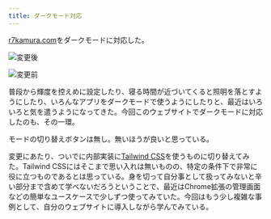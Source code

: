 ```yaml
---
title: ダークモード対応
---
```

[r7kamura.com](https://r7kamura.com/)をダークモードに対応した。

![](https://lh5.googleusercontent.com/0vj4rSQoBhfijvXbYYSsIyX1UFyMYSKwwUK8Zj8z9BNlQ4TtlcfkMfmry3N840JVrgmSXd6nXh15AgiGo7Os1zLBF3WM6ZkNzJ3QyWY0s3Dth-JwiV7S-4Y3c5JHJyMyjmkSy7ZxRbDF5Fot-KqqWA "変更後")

![](https://lh6.googleusercontent.com/cML7uf_UyRU9n6rBgRvMbeM2jM2jU3FC-RtOgj-13QEKxASmPl_-Of9e7oGeyLGOLmZj_X87PQSiNvYPGojRtIjBxXPLNYO-bx0IobJR5b_KQT4dbcsdAVtwl8j34wuTUMsmpBhXhi8AjkEr7_e4xQ "変更前")

普段から輝度を控えめに設定したり、寝る時間が近づいてくると照明を落とすようにしたり、いろんなアプリをダークモードで使うようにしたりと、最近はいろいろと気を遣うようになってきた。今回このウェブサイトでダークモードに対応したのも、その一環。

モードの切り替えボタンは無し。無いほうが良いと思っている。

変更にあたり、ついでに内部実装に[Tailwind CSS](https://tailwindcss.com/)を使うものに切り替えてみた。Tailwind CSSにはそこまで思い入れは無いものの、特定の条件下で非常に役に立つものであるとは思っている。身を切って自分事として扱ってみないと辛い部分まで含めて学べないだろうということで、最近はChrome拡張の管理画面などの簡単なユースケースで少しずつ使ってみていた。今回はもう少し複雑な事例として、自分のウェブサイトに導入しながら学んでみている。

